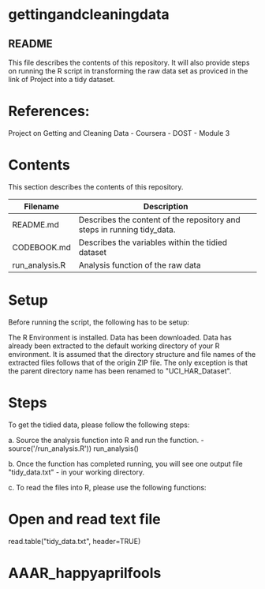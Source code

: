 # gettingandcleaningdata

## README
This file describes the contents of this repository. 
It will also provide steps on running the R script in transforming the raw data set as proviced in the link of Project into a tidy dataset.

# References:

Project on Getting and Cleaning Data - Coursera - DOST - Module 3

# Contents
This section describes the contents of this repository.

Filename       | Description
-------------  | -------------
README.md      | Describes the content of the repository and steps in running tidy_data.
CODEBOOK.md    | Describes the variables within the tidied dataset
run_analysis.R | Analysis function of the raw data

# Setup
Before running the script, the following has to be setup:

The R Environment is installed.
Data has been downloaded.
Data has already been extracted to the default working directory of your R environment.
It is assumed that the directory structure and file names of the extracted files follows that of the origin ZIP file. The only exception is that the parent directory name has been renamed to "UCI_HAR_Dataset".

# Steps
To get the tidied data, please follow the following steps:

a. Source the analysis function into R and run the function. -source('<your default R working directory>/run_analysis.R'))
run_analysis()
  
b. Once the function has completed running, you will see one output file "tidy_data.txt" - in your working directory. 

c. To read the files into R, please use the following functions:

# Open and read text file
read.table("tidy_data.txt", header=TRUE)

# AAAR_happyaprilfools
